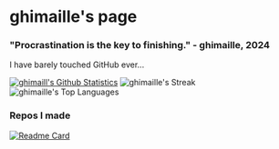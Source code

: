 # ghimaille's page
### "Procrastination is the key to finishing." - ghimaille, 2024
I have barely touched GitHub ever...

[![ghimaill's Github Statistics](https://github-readme-stats.vercel.app/api?username=ghimaille&theme=dark&show_icons=true&number_format=long)](https://github.com/anuraghazra/github-readme-stats)
![ghimaille's Streak](https://github-readme-streak-stats.herokuapp.com/?user=ghimaille&theme=dark)
![ghimaille's Top Languages](https://github-readme-stats.vercel.app/api/top-langs/?username=ghimaille&theme=dark&show_icons=true&layout=compact)
### Repos I made
[![Readme Card](https://github-readme-stats.vercel.app/api/pin/?username=ghimaille&repo=filefetch&theme=dark)](https://github.com/ghimaille/filefetch)
